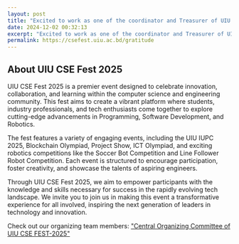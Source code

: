 ```yaml
---
layout: post
title: "Excited to work as one of the coordinator and Treasurer of UIU CSE Fest-2025!"
date: 2024-12-02 00:32:13
excerpt: "Excited to work as one of the coordinator and Treasurer of UIU CSE Fest-2025!"
permalink: https://csefest.uiu.ac.bd/gratitude
---
```

## About UIU CSE Fest 2025

UIU CSE Fest 2025 is a premier event designed to celebrate innovation, collaboration, and learning within the computer science and engineering community. This fest aims to create a vibrant platform where students, industry professionals, and tech enthusiasts come together to explore cutting-edge advancements in Programming, Software Development, and Robotics.

The fest features a variety of engaging events, including the UIU IUPC 2025, Blockchain Olympiad, Project Show, ICT Olympiad, and exciting robotics competitions like the Soccer Bot Competition and Line Follower Robot Competition. Each event is structured to encourage participation, foster creativity, and showcase the talents of aspiring engineers.

Through UIU CSE Fest 2025, we aim to empower participants with the knowledge and skills necessary for success in the rapidly evolving tech landscape. We invite you to join us in making this event a transformative experience for all involved, inspiring the next generation of leaders in technology and innovation.

Check out our organizing team members: <a href="https://csefest.uiu.ac.bd/gratitude">"Central Organizing Committee of UIU CSE FEST-2025"</a>
